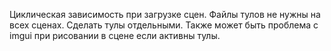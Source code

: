 Циклическая зависимость при загрузке сцен.
Файлы тулов не нужны на всех сценах.
Сделать тулы отдельными. Также может быть проблема с imgui при рисовании в 
сцене если активны тулы.
